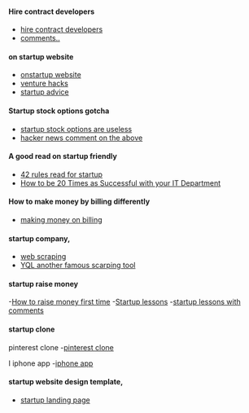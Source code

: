 #### Hire contract developers
- [hire contract developers](http://www.trevormckendrick.com/contracting-developers/)
- [comments..](https://news.ycombinator.com/item?id=5713159)

#### on startup website
- [onstartup website ](http://onstartups.com/)
- [venture hacks](http://venturehacks.com/)
- [startup advice](https://iamwil.posterous.com/i-got-into-yc-after-applying-six-times-heres/)


#### Startup stock options gotcha
- [startup stock options are useless](http://benjyboxer.com/post/55714250364/the-real-value-of-stock-options)
- [hacker news comment on the above](https://news.ycombinator.com/item?id=6060143)

#### A good read on startup friendly
- [42 rules read for startup](http://firstround.com/article/42-Rules-to-Lead-by-from-the-Man-Who-Defined-Googles-Product-Strategy#)
- [How to be 20 Times as Successful with your IT Department](http://marcusblankenship.com/post/55659546590/how-to-be-20-times-as-successful-with-your-it)


#### How to make money by billing differently
- [making money on billing](http://sixrevisions.com/business/earn-more-on-projects/)



#### startup company,
- [web scraping](https://github.com/propublica/upton)
- [YQL another famous scarping tool](http://developer.yahoo.com/yql/guide/yql-code-examples.html)


#### startup raise money
-[How to raise money first time](http://wadefoster.net/post/58039721398/how-to-raise-money-as-a-first-time-founder)
-[Startup lessons](http://www.defmacro.org/2013/07/23/startup-lessons.html)
-[startup lessons with comments](https://news.ycombinator.com/item?id=6209689l)


#### startup clone
pinterest clone
-[pinterest clone](http://overshard.github.com/pinry/)

I iphone app
-[iphone app](https://parse.com/anywall)

#### startup website design template,
- [startup landing page](https://news.ycombinator.com/item?id=6291123)

